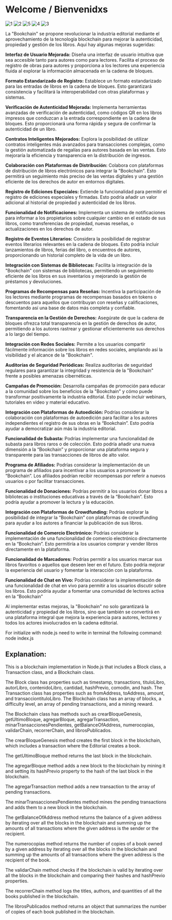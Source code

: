 <h1>Welcome / Bienvenidxs </h1>

![1](https://github.com/Eidan87/Blockchain-Book-Editorial/assets/42222419/eadcd37b-96b0-4700-bf06-ea441752da09)
![2](https://github.com/Eidan87/Blockchain-Book-Editorial/assets/42222419/fd329d77-0cf9-4435-a4ee-49763bec52cc)
![5](https://github.com/Eidan87/Blockchain-Book-Editorial/assets/42222419/dc77af51-eab4-458d-8a6b-67553c268bf0)
![4](https://github.com/Eidan87/Blockchain-Book-Editorial/assets/42222419/1b46f261-4f8c-402c-bbd0-84404f72a715)
![3](https://github.com/Eidan87/Blockchain-Book-Editorial/assets/42222419/9ac7102b-e330-41f4-9fb5-3d59edafd5bb)

La "Bookchain" se propone revolucionar la industria editorial mediante el aprovechamiento de la tecnología blockchain para mejorar la autenticidad, propiedad y gestión de los libros. Aquí hay algunas mejoras sugeridas:

<b>Interfaz de Usuario Mejorada:</b>
Diseña una interfaz de usuario intuitiva que sea accesible tanto para autores como para lectores. Facilita el proceso de registro de obras para autores y proporciona a los lectores una experiencia fluida al explorar la información almacenada en la cadena de bloques.

<b>Formato Estandarizado de Registro:</b>
Establece un formato estandarizado para las entradas de libros en la cadena de bloques. Esto garantizará consistencia y facilitará la interoperabilidad con otras plataformas y sistemas.

<b>Verificación de Autenticidad Mejorada:</b>
Implementa herramientas avanzadas de verificación de autenticidad, como códigos QR en los libros impresos que conduzcan a la entrada correspondiente en la cadena de bloques. Esto proporcionará una forma rápida y segura de confirmar la autenticidad de un libro.

<b>Contratos Inteligentes Mejorados:</b>
Explora la posibilidad de utilizar contratos inteligentes más avanzados para transacciones complejas, como la gestión automatizada de regalías para autores basada en las ventas. Esto mejoraría la eficiencia y transparencia en la distribución de ingresos.

<b>Colaboración con Plataformas de Distribución:</b>
Colabora con plataformas de distribución de libros electrónicos para integrar la "Bookchain". Esto permitirá un seguimiento más preciso de las ventas digitales y una gestión eficiente de los derechos de autor en entornos digitales.

<b>Registro de Ediciones Especiales:</b>
Extiende la funcionalidad para permitir el registro de ediciones especiales y firmadas. Esto podría añadir un valor adicional al historial de propiedad y autenticidad de los libros.

<b>Funcionalidad de Notificaciones:</b>
Implementa un sistema de notificaciones para informar a los propietarios sobre cualquier cambio en el estado de sus libros, como transferencias de propiedad, nuevas reseñas, o actualizaciones en los derechos de autor.

<b>Registro de Eventos Literarios:</b>
Considera la posibilidad de registrar eventos literarios relevantes en la cadena de bloques. Esto podría incluir lanzamientos de libros, ferias del libro, o encuentros de autores, proporcionando un historial completo de la vida de un libro.

<b>Integración con Sistemas de Bibliotecas:</b>
Facilita la integración de la "Bookchain" con sistemas de bibliotecas, permitiendo un seguimiento eficiente de los libros en sus inventarios y mejorando la gestión de préstamos y devoluciones.

<b>Programas de Recompensas para Reseñas:</b>
Incentiva la participación de los lectores mediante programas de recompensas basados en tokens o descuentos para aquellos que contribuyan con reseñas y calificaciones, fomentando así una base de datos más completa y confiable.

<b>Transparencia en la Gestión de Derechos:</b>
Asegúrate de que la cadena de bloques ofrezca total transparencia en la gestión de derechos de autor, permitiendo a los autores rastrear y gestionar eficientemente sus derechos a lo largo del tiempo.

<b>Integración con Redes Sociales:</b>
Permite a los usuarios compartir fácilmente información sobre los libros en redes sociales, ampliando así la visibilidad y el alcance de la "Bookchain".

<b>Auditorías de Seguridad Periódicas:</b>
Realiza auditorías de seguridad regulares para garantizar la integridad y resistencia de la "Bookchain" frente a posibles amenazas cibernéticas.

<b>Campañas de Promoción:</b>
Desarrolla campañas de promoción para educar a la comunidad sobre los beneficios de la "Bookchain" y cómo puede transformar positivamente la industria editorial. Esto puede incluir webinars, tutoriales en video y material educativo.

<b>Integración con Plataformas de Autoedición:</b> Podrías considerar la colaboración con plataformas de autoedición para facilitar a los autores independientes el registro de sus obras en la “Bookchain”. Esto podría ayudar a democratizar aún más la industria editorial.

<b>Funcionalidad de Subasta:</b> Podrías implementar una funcionalidad de subasta para libros raros o de colección. Esto podría añadir una nueva dimensión a la “Bookchain” y proporcionar una plataforma segura y transparente para las transacciones de libros de alto valor.

<b>Programa de Afiliados:</b> Podrías considerar la implementación de un programa de afiliados para incentivar a los usuarios a promover la “Bookchain”. Los afiliados podrían recibir recompensas por referir a nuevos usuarios o por facilitar transacciones.

<b>Funcionalidad de Donaciones:</b> Podrías permitir a los usuarios donar libros a bibliotecas o instituciones educativas a través de la “Bookchain”. Esto podría ayudar a promover la lectura y la educación.

<b>Integración con Plataformas de Crowdfunding:</b> Podrías explorar la posibilidad de integrar la “Bookchain” con plataformas de crowdfunding para ayudar a los autores a financiar la publicación de sus libros.

<b>Funcionalidad de Comercio Electrónico:</b> Podrías considerar la implementación de una funcionalidad de comercio electrónico directamente en la “Bookchain”. Esto permitiría a los usuarios comprar y vender libros directamente en la plataforma.

<b>Funcionalidad de Marcadores:</b> Podrías permitir a los usuarios marcar sus libros favoritos o aquellos que deseen leer en el futuro. Esto podría mejorar la experiencia del usuario y fomentar la interacción con la plataforma.

<b>Funcionalidad de Chat en Vivo:</b> Podrías considerar la implementación de una funcionalidad de chat en vivo para permitir a los usuarios discutir sobre los libros. Esto podría ayudar a fomentar una comunidad de lectores activa en la “Bookchain”

Al implementar estas mejoras, la "Bookchain" no solo garantizará la autenticidad y propiedad de los libros, sino que también se convertirá en una plataforma integral que mejora la experiencia para autores, lectores y todos los actores involucrados en la cadena editorial.

For initialize with node.js need to write in terminal the following command: 
node index.js

<h2>Explanation:</h2>

This is a blockchain implementation in Node.js that includes a Block class, a Transaction class, and a Blockchain class.

The Block class has properties such as timestamp, transactions, tituloLibro, autorLibro, contenidoLibro, cantidad, hashPrevio, comodin, and hash. The Transaction class has properties such as fromAddress, toAddress, amount, and transacciontituloLibro. The Blockchain class has an array of blocks, a difficulty level, an array of pending transactions, and a mining reward.

The Blockchain class has methods such as crearBloqueGenesis, getUltimoBloque, agregarBloque, agregarTransaction, minarTransaccionesPendientes, getBalanceOfAddress, numerocopias, validarChain, recorrerChain, and librosPublicados.

The crearBloqueGenesis method creates the first block in the blockchain, which includes a transaction where the Editorial creates a book.

The getUltimoBloque method returns the last block in the blockchain.

The agregarBloque method adds a new block to the blockchain by mining it and setting its hashPrevio property to the hash of the last block in the blockchain.

The agregarTransaction method adds a new transaction to the array of pending transactions.

The minarTransaccionesPendientes method mines the pending transactions and adds them to a new block in the blockchain.

The getBalanceOfAddress method returns the balance of a given address by iterating over all the blocks in the blockchain and summing up the amounts of all transactions where the given address is the sender or the recipient.

The numerocopias method returns the number of copies of a book owned by a given address by iterating over all the blocks in the blockchain and summing up the amounts of all transactions where the given address is the recipient of the book.

The validarChain method checks if the blockchain is valid by iterating over all the blocks in the blockchain and comparing their hashes and hashPrevio properties.

The recorrerChain method logs the titles, authors, and quantities of all the books published in the blockchain.

The librosPublicados method returns an object that summarizes the number of copies of each book published in the blockchain.

